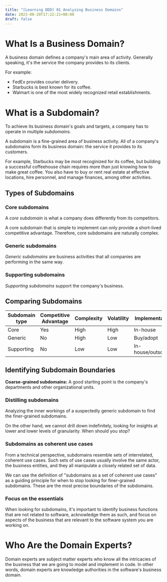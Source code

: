 ```yaml
---
title: "[Learning DDD] 01 Analyzing Business Domains"
date: 2023-08-20T17:22:21+08:00
draft: false
---
```


# What Is a Business Domain?

A business domain defines a company's main area of activity. Generally speaking, it's the service the company provides to its clients.

For example:

- FedEx provides courier delivery.
- Starbucks is best known for its coffee.
- Walmart is one of the most widely recognized retail establishments.

# What is a Subdomain?

To achieve its business domain's goals and targets, a company has to operate in multiple *subdomains*. 

A subdomain is a fine-grained area of business activity. All of a company's subdomains form its business domain: the service it provides to its customers.

For example, Starbucks may be most recoginized for its coffee, but building a successful coffeehouse chain requires more than just knowing how to make great coffee. You also have to buy or rent real estate at effective locations, hire personnel, and manage finances, among other activities. 

## Types of Subdomains

### Core subdomains

A *core subdomain* is what a company does differently from its competitors.

A core subdomain that is simple to implement can only provide a short-lived competitive advantage. Therefore, core subdomains are naturally complex.

### Generic subdomains

*Generic subdomains* are business activities that all companies are performing in the same way. 

### Supporting subdomains

*Supporting subdomains* support the company's business.

## Comparing Subdomains

| Subdomain type | Competitive Advantage | Complexity | Volatility | Implementation     | Problem     |
| -------------- | --------------------- | ---------- | ---------- | ------------------ | ----------- |
| Core           | Yes                   | High       | High       | In-house           | Interesting |
| Generic        | No                    | High       | Low        | Buy/adopt          | Solved      |
| Supporting     | No                    | Low        | Low        | In-house/outsource | Obvious     |

## Identifying Subdomain Boundaries

**Coarse-grained subdomains:** A good starting point is the company's departments and other organizational units. 

### Distilling subdomains

Analyzing the inner workings of a suspectedly generic subdomain to find the finer-grained subdomains.

On the other hand, we cannot drill down indefinitely, looking for insights at lower and lower levels of granularity. When should you stop?

### Subdomains as coherent use cases

From a technical perspective, subdomains resemble sets of interrelated, coherent use cases. Such sets of use cases usually involve the same actor, the business entities, and they all manipulate a closely related set of data.

We can use the definition of "subdomains as a set of coherent use cases" as a guiding principle for when to stop looking for finer-grained subdomains. These are the most precise boundaries of the subdomains.

### Focus on the essentials

When looking for subdomains, it's important to identify business functions that are not related to software, acknowledge them as such, and focus on aspects of the business that are relevant to the software system you are working on.

# Who Are the Domain Experts?

Domain experts are subject matter experts who know all the intricacies of the business that we are going to model and implement in code. In other words, domain experts are knowledge authorities in the software's business domain.
